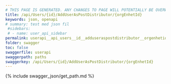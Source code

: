 ```yaml
---
# THIS PAGE IS GENERATED. ANY CHANGES TO PAGE WILL POTENTIALLY BE OVERWRITTEN.
title: /api/Users/{id}/AddUserAsPostDistributor/{orgEnhetId}
keywords: json, openapi
# summary: test med json fil
 #sidebars: 
 # - name: user_api_sidebar
permalink: userapi__api_users__id__adduseraspostdistributor__orgenhetid_.html
folder: swagger
toc: false
swaggerfile: userapi
swaggerpath: paths
swaggerkey: /api/Users/{id}/AddUserAsPostDistributor/{orgEnhetId}
---
```

{% include swagger_json/get_path.md %}

